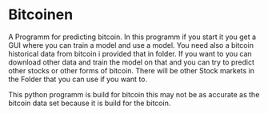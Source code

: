 # Bitcoinen
A Programm for predicting bitcoin. In this programm if you start it you get a GUI where you can train a model and use a model. You need also a bitcoin historical data from bitcoin i provided that in folder. If you want to you can download other data and train the model on that and you can try to predict other stocks or other forms of bitcoin. There will be other Stock markets in the Folder that you can use if you want to. 

This python programm is build for bitcoin this may not be as accurate as the bitcoin data set because it is build for the bitcoin.

